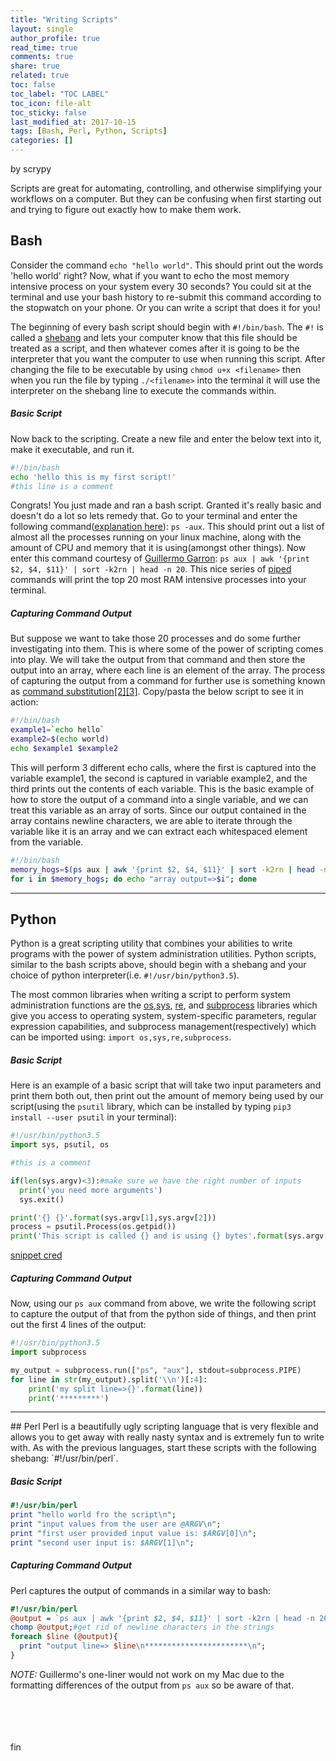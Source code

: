 ```yaml
---
title: "Writing Scripts"
layout: single
author_profile: true
read_time: true
comments: true
share: true
related: true
toc: false
toc_label: "TOC LABEL"
toc_icon: file-alt
toc_sticky: false
last_modified_at: 2017-10-15
tags: [Bash, Perl, Python, Scripts]
categories: []
---
```


by scrypy

Scripts are great for automating, controlling, and otherwise simplifying your workflows on a computer. But they can be confusing when first starting out and trying to figure out exactly how to make them work.

## Bash

Consider the command `echo "hello world"`. This should print out the words 'hello world' right? Now, what if you want to echo the most memory intensive process on your system every 30 seconds? You could sit at the terminal and use your bash history to re-submit this command according to the stopwatch on your phone. Or you can write a script that does it for you!

The beginning of every bash script should begin with `#!/bin/bash`. The `#!` is called a [shebang](https://en.wikipedia.org/wiki/Shebang_(Unix)) and lets your computer know that this file should be treated as a script, and then whatever comes after it is going to be the interpreter that you want the computer to use when running this script. After changing the file to be executable by using `chmod u+x <filename>` then when you run the file by typing `./<filename>` into the terminal it will use the interpreter on the shebang line to execute the commands within.

##### Basic Script

Now back to the scripting. Create a new file and enter the below text into it, make it executable, and run it.
```bash
#!/bin/bash
echo 'hello this is my first script!'
#this line is a comment
```

Congrats! You just made and ran a bash script. Granted it's really basic and doesn't do a lot so lets remedy that. Go to your terminal and enter the following command([explanation here](https://explainshell.com/explain?cmd=ps+-aux)): `ps -aux`. This should print out a list of almost all the processes running on your linux machine, along with the amount of CPU and memory that it is using(amongst other things). Now enter this command courtesy of [Guillermo Garron](https://www.garron.me/en/go2linux/how-find-which-process-eating-ram-memory-linux.html): `ps aux | awk '{print $2, $4, $11}' | sort -k2rn | head -n 20`. This nice series of [piped](https://www.geeksforgeeks.org/piping-in-unix-or-linux/) commands will print the top 20 most RAM intensive processes into your terminal.

##### Capturing Command Output

But suppose we want to take those 20 processes and do some further investigating into them. This is where some of the power of scripting comes into play. We will take the output from that command and then store the output into an array, where each line is an element of the array. The process of capturing the output from a command for further use is something known as [command substitution](http://www.gnu.org/software/bash/manual/bashref.html#Command-Substitution)[[2]](https://www.cyberciti.biz/faq/unix-linux-bsd-appleosx-bash-assign-variable-command-output/)[[3]](https://www.oreilly.com/library/view/bash-cookbook/0596526784/ch13s04.html). Copy/pasta the below script to see it in action:

```bash
#!/bin/bash
example1=`echo hello`
example2=$(echo world)
echo $example1 $example2
```

This will perform 3 different echo calls, where the first is captured into the variable example1, the second is captured in variable example2, and the third prints out the contents of each variable. This is the basic example of how to store the output of a command into a single variable, and we can treat this variable as an array of sorts. Since our output contained in the array contains newline characters, we are able to iterate through the variable like it is an array and we can extract each whitespaced element from the variable.

```bash
#!/bin/bash
memory_hogs=$(ps aux | awk '{print $2, $4, $11}' | sort -k2rn | head -n 20)
for i in $memory_hogs; do echo "array output=>$i"; done
```

<hr>

## Python

Python is a great scripting utility that combines your abilities to write programs with the power of system administration utilities. Python scripts, similar to the bash scripts above, should begin with a shebang and your choice of python interpreter(i.e. `#!/usr/bin/python3.5`).

The most common libraries when writing a script to perform system administration functions are the [os](https://docs.python.org/3/library/os.html),[sys](https://docs.python.org/3/library/sys.html), [re](https://docs.python.org/3/library/re.html), and [subprocess](https://docs.python.org/3/library/subprocess.html) libraries which give you access to operating system, system-specific parameters, regular expression capabilities, and subprocess management(respectively) which can be imported using: `import os,sys,re,subprocess`.

##### Basic Script

Here is an example of a basic script that will take two input parameters and print them both out, then print out the amount of memory being used by our script(using the `psutil` library, which can be installed by typing `pip3 install --user psutil` in your terminal):
```python
#!/usr/bin/python3.5
import sys, psutil, os

#this is a comment

if(len(sys.argv)<3):#make sure we have the right number of inputs
  print('you need more arguments')
  sys.exit()

print('{} {}'.format(sys.argv[1],sys.argv[2]))
process = psutil.Process(os.getpid())
print('This script is called {} and is using {} bytes'.format(sys.argv[0],process.memory_info().rss))  # in bytes
```
[snippet cred](https://stackoverflow.com/questions/938733/total-memory-used-by-python-process)

##### Capturing Command Output

Now, using our `ps aux` command from above, we write the following script to capture the output of that from the python side of things, and then print out the first 4 lines of the output:
```python
#!/usr/bin/python3.5
import subprocess

my_output = subprocess.run(["ps", "aux"], stdout=subprocess.PIPE)
for line in str(my_output).split('\\n')[:4]:
    print('my split line=>{}'.format(line))
    print('*********')
```

<hr>
## Perl
Perl is a beautifully ugly scripting language that is very flexible and allows you to get away with really nasty syntax and is extremely fun to write with. As with the previous languages, start these scripts with the following shebang: `#!/usr/bin/perl`.

##### Basic Script

```perl
#!/usr/bin/perl
print "hello world fro the script\n";
print "input values from the user are @ARGV\n";
print "first user provided input value is: $ARGV[0]\n";
print "second user input is: $ARGV[1]\n";
```

##### Capturing Command Output

Perl captures the output of commands in a similar way to bash:

```perl
#!/usr/bin/perl
@output = `ps aux | awk '{print $2, $4, $11}' | sort -k2rn | head -n 20`;
chomp @output;#get rid of newline characters in the strings
foreach $line (@output){
  print "output line=> $line\n***********************\n";
}
```

*NOTE:* Guillermo's one-liner would not work on my Mac due to the formatting differences of the output from `ps aux` so be aware of that.

<br/><br/><br/><br/>
fin

